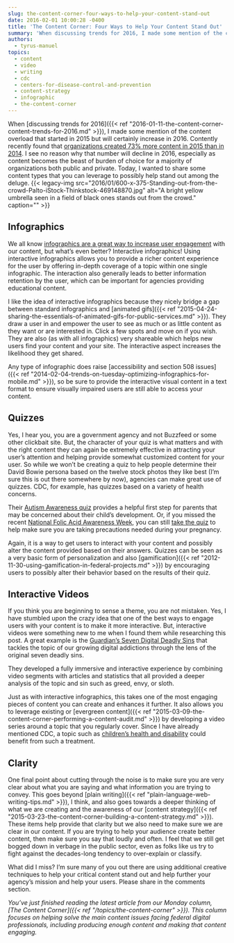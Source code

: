```yaml
---
slug: the-content-corner-four-ways-to-help-your-content-stand-out
date: 2016-02-01 10:00:28 -0400
title: 'The Content Corner: Four Ways to Help Your Content Stand Out'
summary: 'When discussing trends for 2016, I made some mention of the content overload that started in 2015 but will certainly increase in 2016. Contently recently found that organizations created 73% more content in 2015 than in 2014. I see no reason why that number will decline in 2016, especially as content becomes the beast of'
authors:
  - tyrus-manuel
topics:
  - content
  - video
  - writing
  - cdc
  - centers-for-disease-control-and-prevention
  - content-strategy
  - infographic
  - the-content-corner
---
```


When [discussing trends for 2016]({{< ref "2016-01-11-the-content-corner-content-trends-for-2016.md" >}}), I made some mention of the content overload that started in 2015 but will certainly increase in 2016. Contently recently found that [organizations created 73% more content in 2015 than in 2014](https://contently.com/strategist/2016/01/11/content-marketing-2016-staffing-measurement-and-effectiveness-across-the-industry/). I see no reason why that number will decline in 2016, especially as content becomes the beast of burden of choice for a majority of organizations both public and private. Today, I wanted to share some content types that you can leverage to possibly help stand out among the deluge. {{< legacy-img src="2016/01/600-x-375-Standing-out-from-the-crowd-Palto-iStock-Thinkstock-469148870.jpg" alt="A bright yellow umbrella seen in a field of black ones stands out from the crowd." caption="" >}} 

## Infographics

We all know [infographics are a great way to increase user engagement](https://www.youtube.com/watch?v=3t1iZLKaJas&feature=youtu.be) with our content, but what’s even better? Interactive infographics! Using interactive infographics allows you to provide a richer content experience for the user by offering in-depth coverage of a topic within one single infographic. The interaction also generally leads to better information retention by the user, which can be important for agencies providing educational content.

I like the idea of interactive infographics because they nicely bridge a gap between standard infographics and [animated gifs]({{< ref "2015-04-24-sharing-the-essentials-of-animated-gifs-for-public-services.md" >}}). They draw a user in and empower the user to see as much or as little content as they want or are interested in. Click a few spots and move on if you wish. They are also (as with all infographics) very shareable which helps new users find your content and your site. The interactive aspect increases the likelihood they get shared.

Any type of infographic does raise [accessibility and section 508 issues]({{< ref "2014-02-04-trends-on-tuesday-optimizing-infographics-for-mobile.md" >}}), so be sure to provide the interactive visual content in a text format to ensure visually impaired users are still able to access your content.

## Quizzes

Yes, I hear you, you are a government agency and not Buzzfeed or some other clickbait site. But, the character of your quiz is what matters and with the right content they can again be extremely effective in attracting your user’s attention and helping provide somewhat customized content for your user. So while we won’t be creating a quiz to help people determine their David Bowie persona based on the twelve stock photos they like best (I’m sure this is out there somewhere by now), agencies can make great use of quizzes. CDC, for example, has quizzes based on a variety of health concerns.

Their [Autism Awareness quiz](http://www.cdc.gov/features/AutismAwareness/) provides a helpful first step for parents that may be concerned about their child’s development. Or, if you missed the recent [National Folic Acid Awareness Week](http://www.cdc.gov/features/folicacidbenefits/index.html), you can still [take the quiz](http://www.cdc.gov/features/folicacidawareness/) to help make sure you are taking precautions needed during your pregnancy.

Again, it is a way to get users to interact with your content and possibly alter the content provided based on their answers. Quizzes can be seen as a very basic form of personalization and also [gamification]({{< ref "2012-11-30-using-gamification-in-federal-projects.md" >}}) by encouraging users to possibly alter their behavior based on the results of their quiz.

## Interactive Videos

If you think you are beginning to sense a theme, you are not mistaken. Yes, I have stumbled upon the crazy idea that one of the best ways to engage users with your content is to make it more interactive. But, interactive videos were something new to me when I found them while researching this post. A great example is the [Guardian’s Seven Digital Deadly Sins](http://digital-deadly-sins.theguardian.com/) that tackles the topic of our growing digital addictions through the lens of the original seven deadly sins.

They developed a fully immersive and interactive experience by combining video segments with articles and statistics that all provided a deeper analysis of the topic and sin such as greed, envy, or sloth.

Just as with interactive infographics, this takes one of the most engaging pieces of content you can create and enhances it further. It also allows you to leverage existing or [evergreen content]({{< ref "2015-03-09-the-content-corner-performing-a-content-audit.md" >}}) by developing a video series around a topic that you regularly cover. Since I have already mentioned CDC, a topic such as [children’s health and disability](http://www.cdc.gov/ncbddd/kids/index.html) could benefit from such a treatment.

## Clarity

One final point about cutting through the noise is to make sure you are very clear about what you are saying and what information you are trying to convey. This goes beyond [plain writing]({{< ref "plain-language-web-writing-tips.md" >}}), I think, and also goes towards a deeper thinking of what we are creating and the awareness of our [content strategy]({{< ref "2015-03-23-the-content-corner-building-a-content-strategy.md" >}}). These items help provide that clarity but we also need to make sure we are clear in our content. If you are trying to help your audience create better content, then make sure you say that loudly and often. I feel that we still get bogged down in verbage in the public sector, even as folks like us try to fight against the decades-long tendency to over-explain or classify.

What did I miss? I’m sure many of you out there are using additional creative techniques to help your critical content stand out and help further your agency’s mission and help your users. Please share in the comments section.

_You’ve just finished reading the latest article from our Monday column, [The Content Corner]({{< ref "/topics/the-content-corner" >}}). This column focuses on helping solve the main content issues facing federal digital professionals, including producing enough content and making that content engaging._